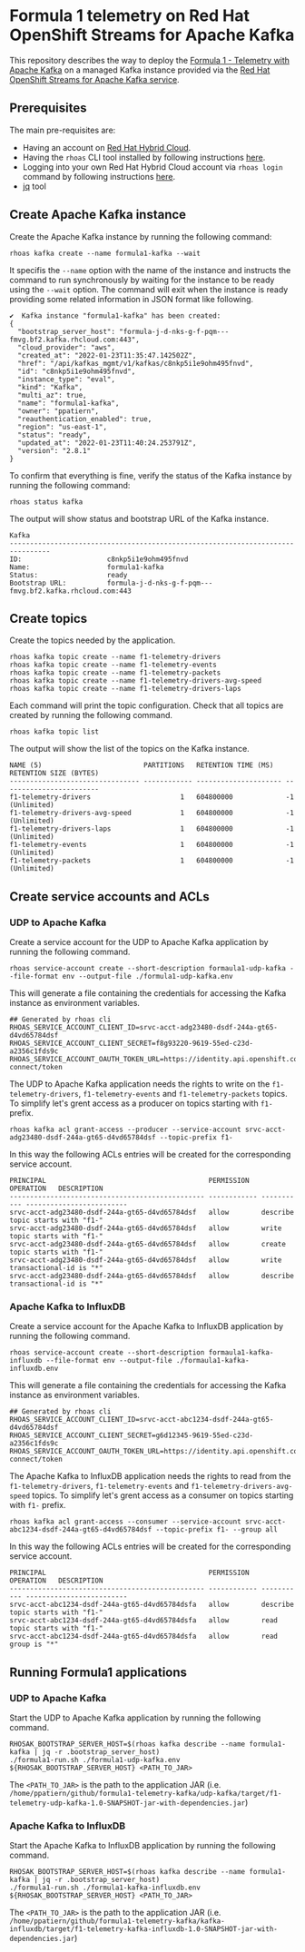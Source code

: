 # Formula 1 telemetry on Red Hat OpenShift Streams for Apache Kafka

This repository describes the way to deploy the [Formula 1 - Telemetry with Apache Kafka](https://github.com/ppatierno/formula1-telemetry-kafka) on a managed Kafka instance provided via the [Red Hat OpenShift Streams for Apache Kafka service](https://www.redhat.com/en/technologies/cloud-computing/openshift/openshift-streams-for-apache-kafka).

 ## Prerequisites

 The main pre-requisites are:

 * Having an account on [Red Hat Hybrid Cloud](https://cloud.redhat.com/).
 * Having the `rhoas` CLI tool installed by following instructions [here](https://github.com/redhat-developer/app-services-guides/tree/main/rhoas-cli#installing-the-rhoas-cli).
 * Logging into your own Red Hat Hybrid Cloud account via `rhoas login` command by following instructions [here](https://github.com/redhat-developer/app-services-guides/tree/main/rhoas-cli#logging-in-to-rhoas).
 * [jq](https://github.com/stedolan/jq) tool 

## Create Apache Kafka instance

Create the Apache Kafka instance by running the following command:

```shell
rhoas kafka create --name formula1-kafka --wait
```

It specifis the `--name` option with the name of the instance and instructs the command to run synchronously by waiting for the instance to be ready using the `--wait` option.
The command will exit when the instance is ready providing some related information in JSON format like following.

```shell
✔️  Kafka instance "formula1-kafka" has been created:
{
  "bootstrap_server_host": "formula-j-d-nks-g-f-pqm---fmvg.bf2.kafka.rhcloud.com:443",
  "cloud_provider": "aws",
  "created_at": "2022-01-23T11:35:47.142502Z",
  "href": "/api/kafkas_mgmt/v1/kafkas/c8nkp5i1e9ohm495fnvd",
  "id": "c8nkp5i1e9ohm495fnvd",
  "instance_type": "eval",
  "kind": "Kafka",
  "multi_az": true,
  "name": "formula1-kafka",
  "owner": "ppatiern",
  "reauthentication_enabled": true,
  "region": "us-east-1",
  "status": "ready",
  "updated_at": "2022-01-23T11:40:24.253791Z",
  "version": "2.8.1"
}
```

To confirm that everything is fine, verify the status of the Kafka instance by running the following command:

```shell
rhoas status kafka
```

The output will show status and bootstrap URL of the Kafka instance.

```shell
Kafka
--------------------------------------------------------------------------------
ID:                     c8nkp5i1e9ohm495fnvd
Name:                   formula1-kafka
Status:                 ready
Bootstrap URL:          formula-j-d-nks-g-f-pqm---fmvg.bf2.kafka.rhcloud.com:443
```

## Create topics

Create the topics needed by the application.

```shell
rhoas kafka topic create --name f1-telemetry-drivers
rhoas kafka topic create --name f1-telemetry-events
rhoas kafka topic create --name f1-telemetry-packets
rhoas kafka topic create --name f1-telemetry-drivers-avg-speed
rhoas kafka topic create --name f1-telemetry-drivers-laps
```

Each command will print the topic configuration.
Check that all topics are created  by running the following command.

```shell
rhoas kafka topic list
```

The output will show the list of the topics on the Kafka instance.

```shell
NAME (5)                         PARTITIONS   RETENTION TIME (MS)   RETENTION SIZE (BYTES)  
-------------------------------- ------------ --------------------- ------------------------ 
f1-telemetry-drivers                      1   604800000             -1 (Unlimited)          
f1-telemetry-drivers-avg-speed            1   604800000             -1 (Unlimited)          
f1-telemetry-drivers-laps                 1   604800000             -1 (Unlimited)          
f1-telemetry-events                       1   604800000             -1 (Unlimited)          
f1-telemetry-packets                      1   604800000             -1 (Unlimited)
```

## Create service accounts and ACLs

### UDP to Apache Kafka

Create a service account for the UDP to Apache Kafka application by running the following command.

```shell
rhoas service-account create --short-description formaula1-udp-kafka --file-format env --output-file ./formula1-udp-kafka.env
```

This will generate a file containing the credentials for accessing the Kafka instance as environment variables.

```shell
## Generated by rhoas cli
RHOAS_SERVICE_ACCOUNT_CLIENT_ID=srvc-acct-adg23480-dsdf-244a-gt65-d4vd65784dsf
RHOAS_SERVICE_ACCOUNT_CLIENT_SECRET=f8g93220-9619-55ed-c23d-a2356c1fds9c
RHOAS_SERVICE_ACCOUNT_OAUTH_TOKEN_URL=https://identity.api.openshift.com/auth/realms/rhoas/protocol/openid-connect/token
```

The UDP to Apache Kafka application needs the rights to write on the `f1-telemetry-drivers`, `f1-telemetry-events` and `f1-telemetry-packets` topics.
To simplify let's grent access as a producer on topics starting with `f1-` prefix.

```shell
rhoas kafka acl grant-access --producer --service-account srvc-acct-adg23480-dsdf-244a-gt65-d4vd65784dsf --topic-prefix f1-
```

In this way the following ACLs entries will be created for the corresponding service account.

```shell
PRINCIPAL                                        PERMISSION   OPERATION   DESCRIPTION              
------------------------------------------------ ------------ ----------- ------------------------- 
srvc-acct-adg23480-dsdf-244a-gt65-d4vd65784dsf   allow        describe    topic starts with "f1-"  
srvc-acct-adg23480-dsdf-244a-gt65-d4vd65784dsf   allow        write       topic starts with "f1-"  
srvc-acct-adg23480-dsdf-244a-gt65-d4vd65784dsf   allow        create      topic starts with "f1-"  
srvc-acct-adg23480-dsdf-244a-gt65-d4vd65784dsf   allow        write       transactional-id is "*"  
srvc-acct-adg23480-dsdf-244a-gt65-d4vd65784dsf   allow        describe    transactional-id is "*" 
```

### Apache Kafka to InfluxDB

Create a service account for the Apache Kafka to InfluxDB application by running the following command.

```shell
rhoas service-account create --short-description formaula1-kafka-influxdb --file-format env --output-file ./formaula1-kafka-influxdb.env
```

This will generate a file containing the credentials for accessing the Kafka instance as environment variables.

```shell
## Generated by rhoas cli
RHOAS_SERVICE_ACCOUNT_CLIENT_ID=srvc-acct-abc1234-dsdf-244a-gt65-d4vd65784dsf
RHOAS_SERVICE_ACCOUNT_CLIENT_SECRET=g6d12345-9619-55ed-c23d-a2356c1fds9c
RHOAS_SERVICE_ACCOUNT_OAUTH_TOKEN_URL=https://identity.api.openshift.com/auth/realms/rhoas/protocol/openid-connect/token
```

The Apache Kafka to InfluxDB application needs the rights to read from the `f1-telemetry-drivers`, `f1-telemetry-events` and `f1-telemetry-drivers-avg-speed` topics.
To simplify let's grent access as a consumer on topics starting with `f1-` prefix.

```shell
rhoas kafka acl grant-access --consumer --service-account srvc-acct-abc1234-dsdf-244a-gt65-d4vd65784dsf --topic-prefix f1- --group all
```

In this way the following ACLs entries will be created for the corresponding service account.

```shell
PRINCIPAL                                        PERMISSION   OPERATION   DESCRIPTION              
------------------------------------------------ ------------ ----------- ------------------------- 
srvc-acct-abc1234-dsdf-244a-gt65-d4vd65784dsfa   allow        describe    topic starts with "f1-"  
srvc-acct-abc1234-dsdf-244a-gt65-d4vd65784dsfa   allow        read        topic starts with "f1-"  
srvc-acct-abc1234-dsdf-244a-gt65-d4vd65784dsfa   allow        read        group is "*"
```

## Running Formula1 applications

### UDP to Apache Kafka

Start the UDP to Apache Kafka application by running the following command.

```shell
RHOSAK_BOOTSTRAP_SERVER_HOST=$(rhoas kafka describe --name formula1-kafka | jq -r .bootstrap_server_host)
./formula1-run.sh ./formula1-udp-kafka.env ${RHOSAK_BOOTSTRAP_SERVER_HOST} <PATH_TO_JAR>
```

The `<PATH_TO_JAR>` is the path to the application JAR (i.e. `/home/ppatiern/github/formula1-telemetry-kafka/udp-kafka/target/f1-telemetry-udp-kafka-1.0-SNAPSHOT-jar-with-dependencies.jar`)

### Apache Kafka to InfluxDB

Start the Apache Kafka to InfluxDB application by running the following command.

```shell
RHOSAK_BOOTSTRAP_SERVER_HOST=$(rhoas kafka describe --name formula1-kafka | jq -r .bootstrap_server_host)
./formula1-run.sh ./formula1-kafka-influxdb.env ${RHOSAK_BOOTSTRAP_SERVER_HOST} <PATH_TO_JAR>
```

The `<PATH_TO_JAR>` is the path to the application JAR (i.e. `/home/ppatiern/github/formula1-telemetry-kafka/kafka-influxdb/target/f1-telemetry-kafka-influxdb-1.0-SNAPSHOT-jar-with-dependencies.jar`)